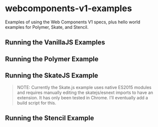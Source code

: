 # webcomponents-v1-examples

Examples of using the Web Components V1 specs,  plus hello world examples for Polymer, Skate, and Stencil.


 
## Running the VanillaJS Examples
 
## Running the Polymer Example
 
## Running the SkateJS Example
 
 > NOTE: Currently the Skate.js example uses native ES2015 modules and requires manually editing the skatejs/esnext imports to have an extension.
  It has only been tested in Chrome. I'll eventually add a build script for this.

 
## Running the Stencil Example